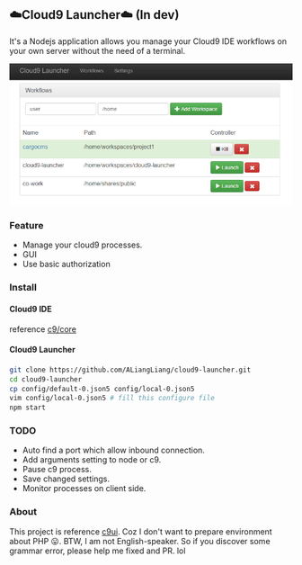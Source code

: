 ## ️️☁️Cloud9 Launcher☁️ (In dev)

It's a Nodejs application allows you manage your Cloud9 IDE workflows on your own server without the need of a terminal.

![Screenshot](https://raw.githubusercontent.com/ALiangLiang/cloud9-launcher/master/screenshot.png)

### Feature

- Manage your cloud9 processes.
- GUI
- Use basic authorization

### Install

#### Cloud9 IDE

reference [c9/core](https://github.com/c9/core)

#### Cloud9 Launcher

```sh
git clone https://github.com/ALiangLiang/cloud9-launcher.git
cd cloud9-launcher
cp config/default-0.json5 config/local-0.json5
vim config/local-0.json5 # fill this configure file
npm start
```

### TODO

- Auto find a port which allow inbound connection.
- Add arguments setting to node or c9.
- Pause c9 process.
- Save changed settings.
- Monitor processes on client side.

### About

This project is reference [c9ui](https://github.com/orditeck/c9ui). Coz I don't want to prepare environment about PHP 😛. BTW, I am not English-speaker. So if you discover some grammar error, please help me fixed and PR. lol